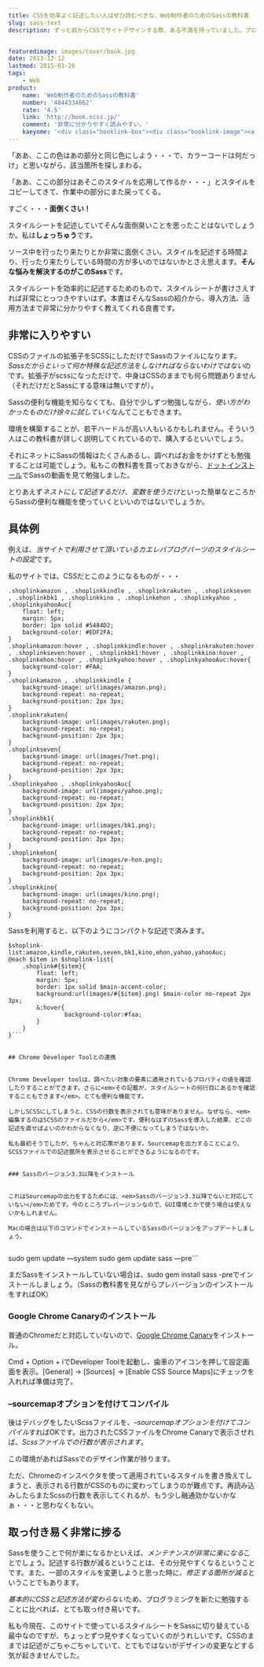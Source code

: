 ```yaml
---
title: CSSを効率よく記述したい人はぜひ読むべきな、Web制作者のためのSassの教科書
slug: sass-text
description: ずっと前からCSSでサイトデザインする際、ある不満を持っていました。プログラムのように変数が使えたらいいのにと。しかしそんな人に朗報があります。Sassを使えばCSSでも変数が使えるようになるのです。これでCSSの記述がくそ便利になります。


featuredimage: images/cover/book.jpg
date: 2013-12-12
lastmod: 2015-01-26
tags: 
    - Web
product:
    name: 'Web制作者のためのSassの教科書'
    number: '4844334662'
    rate: '4.5'
    link: 'http://book.scss.jp/'
    comment: '非常に分かりやすく読みやすい。'
    kaeyome: '<div class="booklink-box"><div class="booklink-image"><a href="http://www.amazon.co.jp/exec/obidos/asin/4844334662/illusionspace-22/" rel="nofollow" target="_blank"><img src="http://ecx.images-amazon.com/images/I/51xkjL4k%2BRL._SL160_.jpg" style="border: none;" /></a></div><div class="booklink-info"><div class="booklink-name"><a href="http://www.amazon.co.jp/exec/obidos/asin/4844334662/illusionspace-22/" rel="nofollow" target="_blank">Web制作者のためのSassの教科書 これからのWebデザインの現場で必須のCSSメタ言語</a><div class="booklink-powered-date">posted with <a href="http://yomereba.com" rel="nofollow" target="_blank">ヨメレバ</a></div></div><div class="booklink-detail">平澤 隆,森田 壮 インプレスジャパン 2013-09-13    </div><div class="booklink-link2"><div class="shoplinkamazon"><a href="http://www.amazon.co.jp/exec/obidos/asin/4844334662/illusionspace-22/" rel="nofollow" target="_blank" title="アマゾン" >Amazonで購入</a></div><div class="shoplinkrakuten"><a href="http://hb.afl.rakuten.co.jp/hgc/11acbc01.369b1bf6.11acbc02.cabf9fe9/?pc=http%3A%2F%2Fbooks.rakuten.co.jp%2Frb%2F12451132%2F%3Fscid%3Daf_ich_link_urltxt%26m%3Dhttp%3A%2F%2Fm.rakuten.co.jp%2Fev%2Fbook%2F" rel="nofollow" target="_blank" title="楽天ブックス" >楽天ブックスで購入</a></div>                  	  <div class="shoplinkkino"><a href="http://ck.jp.ap.valuecommerce.com/servlet/referral?sid=3085416&pid=882196163&vc_url=http%3A%2F%2Fwww.kinokuniya.co.jp%2Ff%2Fdsg-01-9784844334668" target="_blank" title="kino" >紀伊國屋書店で購入<img src="http://ad.jp.ap.valuecommerce.com/servlet/gifbanner?sid=3085416&pid=882196163" height="1" width="1" border="0"></a></div>	  	  	</div></div><div class="booklink-footer"></div></div>'
---
```


「ああ、ここの色はあの部分と同じ色にしよう・・・で、カラーコードは何だっけ」と思いながら、該当箇所を探しまわる。

「ああ、ここの部分はあそこのスタイルを応用して作るか・・・」とスタイルをコピーしてきて、作業中の部分にまた戻ってくる。

すごく・・・<strong>面倒くさい！</strong>

スタイルシートを記述していてそんな面倒臭いことを思ったことはないでしょうか。私は<strong>しょっちゅう</strong>です。

ソース中を行ったり来たりとか非常に面倒くさい。スタイルを記述する時間より、行ったり来たりしている時間の方が多いのではないかとさえ思えます。<strong>そんな悩みを解決するのがこのSass</strong>です。

スタイルシートを効率的に記述するためのもので、スタイルシートが書けさえすれば非常にとっつきやすいはず。本書はそんなSassの紹介から、導入方法、活用方法まで非常に分かりやすく教えてくれる良書です。


## 非常に入りやすい


CSSのファイルの拡張子をSCSSにしただけでSassのファイルになります。<em>Sassだからといって何か特殊な記述方法をしなければならないわけではない</em>のです。拡張子がscssになっただけで、中身はCSSのままでも何ら問題ありません（それだけだとSassにする意味は無いですが）。

Sassの便利な機能を知らなくても、自分で少しずつ勉強しながら<em>、使い方がわかったものだけ徐々に試していく</em>なんてこともできます。

環境を構築することが、若干ハードルが高い人もいるかもしれません。そういう人はこの教科書が詳しく説明してくれているので、購入するといいでしょう。

それにネットにSassの情報はたくさんあるし、調べればお金をかけずとも勉強することは可能でしょう。私もこの教科書を買っておきながら、<a href="http://dotinstall.com/" target="_blank">ドットインストール</a>でSassの動画を見て勉強しました。

とりあえず<em>ネストにして記述するだけ</em>、<em>変数を使うだけ</em>といった簡単なところからSassの便利な機能を使っていくといいのではないでしょうか。


## 具体例


例えば、<em>当サイトで利用させて頂いているカエレバブログパーツのスタイルシートの設定</em>です。

私のサイトでは、CSSだとこのようになるものが・・・


```
.shoplinkamazon , .shoplinkkindle , .shoplinkrakuten , .shoplinkseven , .shoplinkbk1 , .shoplinkkino , .shoplinkehon , .shoplinkyahoo , .shoplinkyahooAuc{
    float: left;
    margin: 5px;
    border: 1px solid #5484D2;
    background-color: #EDF2FA;
}
.shoplinkamazon:hover , .shoplinkkindle:hover , .shoplinkrakuten:hover , .shoplinkseven:hover , .shoplinkbk1:hover , .shoplinkkino:hover , .shoplinkehon:hover , .shoplinkyahoo:hover , .shoplinkyahooAuc:hover{
    background-color: #FAA; 
}
.shoplinkamazon , .shoplinkkindle {
    background-image: url(images/amazon.png);
    background-repeat: no-repeat;
    background-position: 2px 3px;
}
.shoplinkrakuten{
    background-image: url(images/rakuten.png);
    background-repeat: no-repeat;
    background-position: 2px 3px;
}
.shoplinkseven{
    background-image: url(images/7net.png);
    background-repeat: no-repeat;
    background-position: 2px 3px;
}
.shoplinkyahoo , .shoplinkyahooAuc{
    background-image: url(images/yahoo.png);
    background-repeat: no-repeat;
    background-position: 2px 3px;
}
.shoplinkbk1{
    background-image: url(images/bk1.png);
    background-repeat: no-repeat;
    background-position: 2px 3px;
}
.shoplinkehon{
    background-image: url(images/e-hon.png);
    background-repeat: no-repeat;
    background-position: 2px 3px;
}
.shoplinkkino{
    background-image: url(images/kino.png);
    background-repeat: no-repeat;
    background-position: 2px 3px;
}
```

Sassを利用すると、以下のようにコンパクトな記述で済みます。


```
$shoplink-list:amazon,kindle,rakuten,seven,bk1,kino,ehon,yahoo,yahooAuc;
@each $item in $shoplink-list{
    .shoplink#{$item}{
        float: left;
        margin: 5px;
        border: 1px solid $main-accent-color;
        background:url(images/#{$item}.png) $main-color no-repeat 2px 3px;
        &:hover{
                background-color:#faa;
        }
    }
}```


## Chrome Developer Toolとの連携


Chrome Developer toolは、調べたい対象の要素に適用されているプロパティの値を確認したりすることができます。さらに<em>その記載が、スタイルシートの何行目にあるかを確認することもできます</em>。とても便利な機能です。

しかしSCSSにしてしまうと、CSSの行数を表示されても意味がありません。なぜなら、<em>編集するのはSCSSのファイルだから</em>です。便利なはずのSassを導入した結果、どこの記述を直せばよいのかわからなくなり、逆に不便になってしまうではないか。

私も最初そうでしたが、ちゃんと対応策があります。Sourcemapを出力することにより、SCSSファイルでの記述箇所を表示させることができるようになるのです。


### Sassのバージョン3.3以降をインストール


これはSourcemapの出力をするためには、<em>Sassのバージョン3.3以降でないと対応していない</em>ためです。今のところプレバージョンなので、GUI環境とかで使う場合は使えないかもしれません。

Macの場合は以下のコマンドでインストールしているSassのバージョンをアップデートしましょう。


```
sudo gem update —system
sudo gem update sass —pre```

まだSassをインストールしていない場合は、sudo gem install sass -preでインストールしましょう。（Sassの教科書を見ながらプレバージョンのインストールをすればOK）


### Google Chrome Canaryのインストール


普通のChromeだと対応していないので、<a href="https://www.google.co.jp/intl/ja/chrome/browser/canary.html" target="_blank">Google Chrome Canary</a>をインストール。

Cmd + Option + iでDeveloper Toolを起動し、歯車のアイコンを押して設定画面を表示。[General] → [Sources] → [Enable CSS Source Maps]にチェックを入れれば準備は完了。


### &#8211;sourcemapオプションを付けてコンパイル


後はデバッグをしたいScssファイルを、<em>&#8211;sourcemapオプションを付けてコンパイル</em>すればOKです。出力されたCSSファイルをChrome Canaryで表示させれば、<em>Scssファイルでの行数が表示されます</em>。

この環境があればSassでのデザイン作業が捗ります。

ただ、Chromeのインスペクタを使って適用されているスタイルを書き換えてしまうと、表示される行数がCSSのものに変わってしまうのが難点です。再読み込みしたらまたScssの行数を表示してくれるが、もう少し融通効かないかなぁ・・・と思わなくもない。


## 取っ付き易く非常に捗る


Sassを使うことで何が楽になるかといえば、<em>メンテナンスが非常に楽になる</em>ことでしょう。記述する行数が減るということは、その分見やすくなるということです。また、一部のスタイルを変更しようと思った時に、<em>修正する箇所が減る</em>ということでもあります。

<em>基本的にCSSと記述方法が変わらない</em>ため、プログラミングを新たに勉強することに比べれば、とても取っ付き易いです。

私も今現在、このサイトで使っているスタイルシートをSassに切り替えている最中なのですが、ちょっとずつ見やすくなっていくのがうれしいです。CSSのままでは記述がごちゃごちゃしていて、とてもではないがデザインの変更などする気が起きませんでした。


  